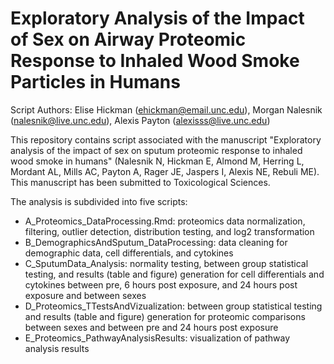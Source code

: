 # Exploratory Analysis of the Impact of Sex on Airway Proteomic Response to Inhaled Wood Smoke Particles in Humans

Script Authors: Elise Hickman (ehickman@email.unc.edu), Morgan Nalesnik (nalesnik@live.unc.edu), Alexis Payton (alexisss@live.unc.edu)

This repository contains script associated with the manuscript "Exploratory analysis of the impact of sex on sputum proteomic response to inhaled wood smoke in humans" (Nalesnik N, Hickman E, Almond M, Herring L, Mordant AL, Mills AC, Payton A, Rager JE, Jaspers I, Alexis NE, Rebuli ME). This manuscript has been submitted to Toxicological Sciences. 

The analysis is subdivided into five scripts:

- A_Proteomics_DataProcessing.Rmd: proteomics data normalization, filtering, outlier detection, distribution testing, and log2 transformation
- B_DemographicsAndSputum_DataProcessing: data cleaning for demographic data, cell differentials, and cytokines
- C_SputumData_Analysis: normality testing, between group statistical testing, and results (table and figure) generation for cell differentials and cytokines between pre, 6 hours post exposure, and 24 hours post exposure and between sexes
- D_Proteomics_TTestsAndVizualization: between group statistical testing and results (table and figure) generation for proteomic comparisons between sexes and between pre and 24 hours post exposure
- E_Proteomics_PathwayAnalysisResults: visualization of pathway analysis results
